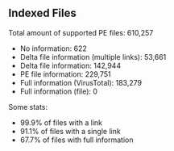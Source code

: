 ## Indexed Files

<!--FileStats-->
Total amount of supported PE files: 610,257

* No information: 622
* Delta file information (multiple links): 53,661
* Delta file information: 142,944
* PE file information: 229,751
* Full information (VirusTotal): 183,279
* Full information (file): 0

Some stats:

* 99.9% of files with a link
* 91.1% of files with a single link
* 67.7% of files with full information
<!--/FileStats-->
